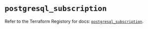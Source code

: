 # `postgresql_subscription`

Refer to the Terraform Registory for docs: [`postgresql_subscription`](https://registry.terraform.io/providers/cyrilgdn/postgresql/1.20.0/docs/resources/subscription).
